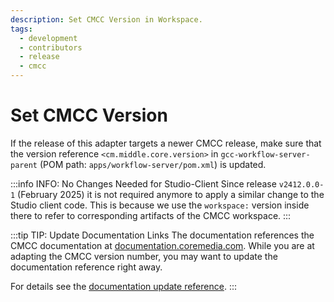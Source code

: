 ```yaml
---
description: Set CMCC Version in Workspace.
tags:
  - development
  - contributors
  - release
  - cmcc
---
```


# Set CMCC Version

If the release of this adapter targets a newer CMCC release, make sure that the
version reference `<cm.middle.core.version>` in `gcc-workflow-server-parent`
(POM path: `apps/workflow-server/pom.xml`) is updated.

:::info INFO: No Changes Needed for Studio-Client
Since release `v2412.0.0-1` (February 2025) it is not required anymore to apply
a similar change to the Studio client code. This is because we use the
`workspace:` version inside there to refer to corresponding artifacts of the
CMCC workspace.
:::

:::tip TIP: Update Documentation Links
The documentation references the CMCC documentation at
[documentation.coremedia.com](https://documentation.coremedia.com/).
While you are at adapting the CMCC version number, you may want to update the
documentation reference right away.

For details see the
[documentation update reference](./06-update-documentation.md).
:::
